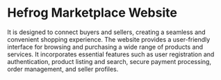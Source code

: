 # Hefrog Marketplace Website

It is designed to connect buyers and sellers, creating a seamless and convenient shopping experience. The website provides a user-friendly interface for browsing and purchasing a wide range of products and services. It incorporates essential features such as user registration and authentication, product listing and search, secure payment processing, order management, and seller profiles.

